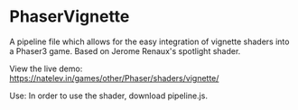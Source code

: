 # PhaserVignette
A pipeline file which allows for the easy integration of vignette shaders into a Phaser3 game. Based on Jerome Renaux's spotlight shader.

View the live demo: https://natelev.in/games/other/Phaser/shaders/vignette/


Use:
In order to use the shader, download pipeline.js. 
